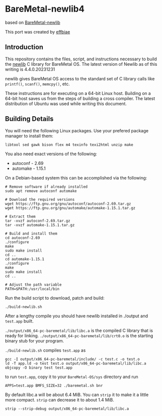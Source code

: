 # BareMetal-newlib4

based on [BareMetal-newlib](https://github.com/ReturnInfinity/BareMetal-newlib)

This port was created by [effbiae](https://github.com/effbiae)

Introduction
------------

This repository contains the files, script, and instructions necessary to build the [newlib](http://sourceware.org/newlib/) C library for BareMetal OS. The latest version of Newlib as of this writing is 4.4.0.20231231

newlib gives BareMetal OS access to the standard set of C library calls like `printf()`, `scanf()`, `memcpy()`, etc.

These instructions are for executing on a 64-bit Linux host. Building on a 64-bit host saves us from the steps of building a cross compiler. The latest distribution of Ubuntu was used while writing this document.


Building Details
----------------

You will need the following Linux packages. Use your prefered package manager to install them:

	libtool sed gawk bison flex m4 texinfo texi2html unzip make

You also need exact versions of the following:
 * autoconf - 2.69
 * automake - 1.15.1

On a Debian-based system this can be accomplished via the following:
```
# Remove software if already installed
sudo apt remove autoconf automake

# Download the required versions 
wget https://ftp.gnu.org/gnu/autoconf/autoconf-2.69.tar.gz
wget https://ftp.gnu.org/gnu/automake/automake-1.15.1.tar.gz

# Extract them
tar -xvzf autoconf-2.69.tar.gz
tar -xvzf automake-1.15.1.tar.gz

# Build and install them
cd autoconf-2.69
./configure
make
sudo make install
cd ..
cd automake-1.15.1
./configure
make
sudo make install
cd ..

# Adjust the path variable
PATH=$PATH:/usr/local/bin
```

Run the build script to download, patch and build:

	./build-newlib.sh

After a lengthy compile you should have newlib installed in ./output and `test.app` built.

`./output/x86_64-pc-baremetal/lib/libc.a` is the compiled C library that is ready for linking. 
`./output/x86_64-pc-baremetal/lib/crt0.o` is the starting binary stub for your program.

`./build-newlib.sh` compiles `test.app` as

	gcc -I output/x86_64-pc-baremetal/include/ -c test.c -o test.o
	ld -T app.ld -o test test.o output/x86_64-pc-baremetal/lib/libc.a
	objcopy -O binary test test.app

to run `test.app`, copy it to your `BareMetal-OS/sys` directory and run

	APPS=test.app BMFS_SIZE=32 ./baremetal.sh bnr

By default libc.a will be about 6.4 MiB. You can `strip` it to make it a little more compact. `strip` can decrease it to about 1.4 MiB.

	strip --strip-debug output/x86_64-pc-baremetal/lib/libc.a

